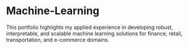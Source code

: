 # Machine-Learning
This portfolio highlights my applied experience in developing robust, interpretable, and scalable machine learning solutions for finance, retail, transportation, and e-commerce domains.
